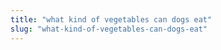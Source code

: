 ```yaml
---
title: "what kind of vegetables can dogs eat"
slug: "what-kind-of-vegetables-can-dogs-eat"
---
```


